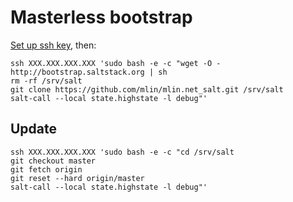 # Masterless bootstrap

[Set up ssh key](https://developers.google.com/compute/docs/console#sshkeys), then:

```
ssh XXX.XXX.XXX.XXX 'sudo bash -e -c "wget -O - http://bootstrap.saltstack.org | sh
rm -rf /srv/salt
git clone https://github.com/mlin/mlin.net_salt.git /srv/salt
salt-call --local state.highstate -l debug"'
```

## Update

```
ssh XXX.XXX.XXX.XXX 'sudo bash -e -c "cd /srv/salt
git checkout master
git fetch origin
git reset --hard origin/master
salt-call --local state.highstate -l debug"'
```
